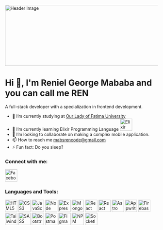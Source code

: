 <img src="https://scontent.fmnl4-2.fna.fbcdn.net/v/t39.30808-6/328579054_1508213486372362_6325967939632859156_n.png?_nc_cat=105&ccb=1-7&_nc_sid=cc71e4&_nc_eui2=AeFme-OOM72AgV1xWp8r9dWaZXJhRNW6hUllcmFE1bqFSfUeZJm1Ed1mJtGei21NkKCDXC0NazSW076gcfkU37rF&_nc_ohc=IPtbFIVeBsAQ7kNvgFkDjkf&_nc_ht=scontent.fmnl4-2.fna&oh=00_AYBO6Y3W8cJn4bXmno3XDWf6UJNCMgRB5sY5PCb75l51rQ&oe=6699A25E" alt="Header Image" width="800" height="200">

# Hi 👋, I'm Reniel George Mababa and you can call me REN

A full-stack developer with a specialization in frontend development.

- 🔭 I’m currently studying at [Our Lady of Fatima University](https://www.facebook.com/our.lady.of.fatima.university)
- 🌱 I’m currently learning Elixir Programming Language <img src="https://elixir-lang.org/images/logo/logo.png" alt="Elixir" width="40" height="40">
- 👯 I’m looking to collaborate on making a complex mobile application.
- 📫 How to reach me [mabsrencode@gmail.com](mailto:mabsrencode@gmail.com)
- ⚡ Fun fact: Do you sleep?

### Connect with me:
<a href="https://www.facebook.com/Reniel.Mababa.28/">
    <img src="https://freepnglogo.com/images/all_img/1697562496facebook-logo-png.png" alt="Facebook" width="40" height="40">
</a>

### Languages and Tools:
<img src="https://upload.wikimedia.org/wikipedia/commons/thumb/6/61/HTML5_logo_and_wordmark.svg/512px-HTML5_logo_and_wordmark.svg.png" alt="HTML5" width="40" height="40">
<img src="https://upload.wikimedia.org/wikipedia/commons/thumb/6/62/CSS3_logo.svg/2048px-CSS3_logo.svg.png" alt="CSS3" width="40" height="40">
<img src="https://static.vecteezy.com/system/resources/previews/027/127/463/non_2x/javascript-logo-javascript-icon-transparent-free-png.png" alt="JavaScript" width="40" height="40">
<img src="https://cdn.iconscout.com/icon/free/png-256/free-node-js-3628954-3030179.png?f=webp&w=256" alt="Node" width="40" height="40">
<img src="https://adware-technologies.s3.amazonaws.com/uploads/technology/thumbnail/20/express-js.png" alt="Express" width="40" height="40">
<img src="https://cdn.iconscout.com/icon/free/png-256/free-mongodb-3521676-2945120.png?f=webp" alt="MongoDB" width="40" height="40">
<img src="https://cdn1.iconfinder.com/data/icons/programing-development-8/24/react_logo-512.png" alt="React" width="40" height="40">
<img src="https://cdn1.iconfinder.com/data/icons/soleicons-fill-vol-1/64/reactjs_javascript_library_atom_atomic_react-512.png" alt="React Native" width="40" height="40">
<img src="https://astro.js.org/astro.png" alt="Astro" width="40" height="40">
<img src="https://appwrite.io/assets/logomark/logo.png" alt="Appwrite" width="40" height="40">
<img src="https://upload.wikimedia.org/wikipedia/commons/b/bd/Firebase_Logo.png" alt="Firebase" width="40" height="40">
<img src="https://upload.wikimedia.org/wikipedia/commons/thumb/d/d5/Tailwind_CSS_Logo.svg/1024px-Tailwind_CSS_Logo.svg.png" alt="Tailwind CSS" width="40" height="40">
<img src="https://upload.wikimedia.org/wikipedia/commons/thumb/9/96/Sass_Logo_Color.svg/1280px-Sass_Logo_Color.svg.png" alt="SASS" width="40" height="40">
<img src="https://brandslogos.com/wp-content/uploads/thumbs/bootstrap-logo-vector.svg" alt="Bootstrap" width="40" height="40">
<img src="https://cdn.iconscout.com/icon/free/png-256/free-postman-3521648-2945092.png" alt="Postman" width="40" height="40">
<img src="https://cdn.freebiesupply.com/logos/thumbs/2x/figma-1-logo.png" alt="Figma" width="40" height="40">
<img src="https://cdn.freebiesupply.com/logos/thumbs/2x/npm-logo.png" alt="NPM" width="40" height="40">
<img src="https://upload.wikimedia.org/wikipedia/commons/thumb/9/96/Socket-io.svg/1024px-Socket-io.svg.png" alt="SocketIO" width="40" height="40">

